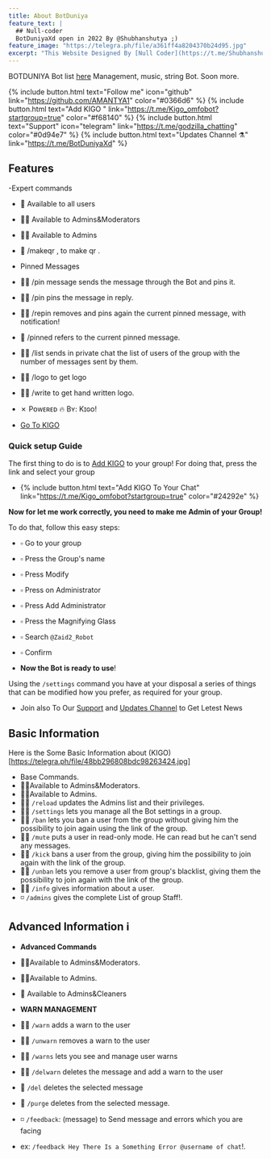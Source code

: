 ```yaml
---
title: About BotDuniya
feature_text: |
  ## Null-coder
  BotDuniyaXd open in 2022 By @Shubhanshutya ;)
feature_image: "https://telegra.ph/file/a361ff4a8204370b24d95.jpg"
excerpt: "This Website Designed By [Null Coder](https://t.me/Shubhanshutya) To Make Affective Information About BotDuniya."
---
```


BOTDUNIYA Bot list  [here](https://t.me/BotDuniyaXD/23) Management, music, string Bot. Soon more.

{% include button.html text="Follow me" icon="github" link="https://github.com/AMANTYA1" color="#0366d6" %} {% include button.html text="Add KIGO " link="https://t.me/Kigo_omfobot?startgroup=true" color="#f68140" %} {% include button.html text="Support" icon="telegram" link="https://t.me/godzilla_chatting" color="#0d94e7" %} {% include button.html text="Updates Channel ⚗️" link="https://t.me/BotDuniyaXd" %}

## Features

-Expert commands

- 👥 Available to all users
- 👮🏻 Available to Admins&Moderators
- 🕵🏻 Available to Admins

- 👥 /makeqr ,  to make qr .

- Pinned Messages
+ 🕵🏻 /pin message sends the message through the Bot and pins it.
- 🕵🏻 /pin pins the message in reply.
- 🕵🏻 /repin removes and pins again the current pinned message, with notification!
- 👥 /pinned refers to the current pinned message.

- 🕵🏻  /list sends in private chat the list of users of the group with the number of messages sent by them.
- 🕵🏻 /logo to get logo

- 🕵🏻  /write to get hand written logo.

- ✗ Pᴏᴡᴇʀᴇᴅ 🔥 Bʏ: Kɪɢᴏ!

- [Go To KIGO](https://t.me/Kigo_omfobot)

### Quick setup Guide

The first thing to do is to [Add KIGO](https://t.me/Kigo_omfobot?startgroup=true) to your group! For doing that, press the link and select your group
- {% include button.html text="Add KIGO To Your Chat" link="https://t.me/Kigo_omfobot?startgroup=true" color="#24292e" %}

**Now for let me work correctly, you need to make me Admin of your Group!**

To do that, follow this easy steps: 
- ▫️ Go to your group
- ▫️ Press the Group's name
- ▫️ Press Modify
- ▫️ Press on Administrator
- ▫️ Press Add Administrator
- ▫️ Press the Magnifying Glass
- ▫️ Search `@Zaid2_Robot`
- ▫️ Confirm

- **Now the Bot is ready to use**!

Using the `/settings` command you have at your disposal a series of things that can be modified how you prefer, as required for your group.

- Join also To Our [Support](https://t.me/godzilla_chatting) and [Updates Channel](https://t.me/BotDuniyaXd) to Get Letest News

## Basic Information

Here is the Some Basic Information about (KIGO)[https://telegra.ph/file/48bb296808bdc98263424.jpg]

- Base Commands.
- 👮🏻Available to Admins&Moderators.
- 🕵🏻Available to Admins.
- 👮🏻 `/reload` updates the Admins list and their privileges.
- 🕵🏻 `/settings` lets you manage all the Bot settings in a group.
- 👮🏻 `/ban` lets you ban a user from the group without giving him the possibility to join again using the link of the group.
- 👮🏻 `/mute` puts a user in read-only mode. He can read but he can't send any messages.
- 👮🏻 `/kick` bans a user from the group, giving him the possibility to join again with the link of the group.
- 👮🏻 `/unban` lets you remove a user from group's blacklist, giving them the possibility to join again with the link of the group.
- 👮🏻 `/info` gives information about a user.
- ◽️ `/admins` gives the complete List of group Staff!.

## Advanced Information ℹ️

- **Advanced Commands**

- 👮🏻Available to Admins&Moderators.
- 🕵🏻Available to Admins.
- 🛃 Available to Admins&Cleaners

- **WARN MANAGEMENT**
- 👮🏻 `/warn` adds a warn to the user
- 👮🏻 `/unwarn` removes a warn to the user
- 👮🏻 `/warns` lets you see and manage user warns
- 🕵🏻 `/delwarn` deletes the message and add a warn to the user
- 🛃 `/del` deletes the selected message
- 🛃 `/purge` deletes from the selected message.

- ◽️ `/feedback`: (message) to Send message and errors which you are facing 
- ex: `/feedback Hey There Is a Something Error @username of chat`!.


